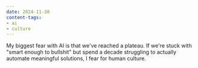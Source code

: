 ```yaml
---
date: 2024-11-30
content-tags:
- ai
- culture
---
```


My biggest fear with AI is that we've reached a plateau. If we're stuck with "smart enough to bullshit" but spend a decade struggling to actually automate meaningful solutions, I fear for human culture.
